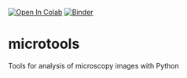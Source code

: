 [![Open In Colab](https://colab.research.google.com/assets/colab-badge.svg)](https://colab.research.google.com/github/jsakkos/microtools/)
[![Binder](https://mybinder.org/badge_logo.svg)](https://mybinder.org/v2/gh/jsakkos/microtools/master?filepath=notebooks)
# microtools
Tools for analysis of microscopy images with Python
